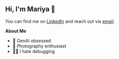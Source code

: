 ## Hi, I'm Mariya 👋

You can find me on [LinkedIn](https://www.linkedin.com/in/mariyakhan-/) and reach out via [email](mariya.k2022@gmail.com).

**About Me**
* 🦾 GenAI obsessed
* 📸 Photography enthusiast
* 👩‍💻 I hate debugging

<!--
**mariyakhannn/mariyakhannn** is a ✨ _special_ ✨ repository because its `README.md` (this file) appears on your GitHub profile.

Here are some ideas to get you started:

 I’m currently working on ...
-  I’m currently learning ...
- 👯 I’m looking to collaborate on ...
- 🤔 I’m looking for help with ...
- 💬 Ask me about ...
- 📫 How to reach me: ...
-  Pronouns: ...
-  Fun fact: ...
-->
